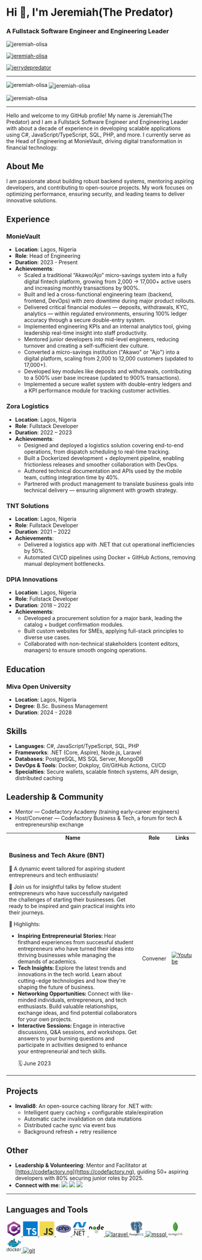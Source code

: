 # Hi 👋, I'm Jeremiah(The Predator)
### A Fullstack Software Engineer and Engineering Leader

<p align="left"> <img src="https://komarev.com/ghpvc/?username=jeremiah-olisa&label=Profile%20views&color=0e75b6&style=flat" alt="jeremiah-olisa" /> </p>

<p align="left"> <a href="https://github.com/ryo-ma/github-profile-trophy"><img src="https://github-profile-trophy.vercel.app/?username=jeremiah-olisa&theme=onedark" alt="jeremiah-olisa" /></a> </p>

<p align="left"> <a href="https://x.com/jerrydepredator" target="blank"><img src="https://img.shields.io/twitter/follow/jerrydepredator?logo=twitter&style=for-the-badge" alt="jerrydepredator" /></a> </p>

---

<p><img align="left" src="https://github-readme-stats.vercel.app/api/top-langs?username=jeremiah-olisa&show_icons=true&locale=en&layout=compact&theme=onedark" alt="jeremiah-olisa" /></p>

<p>&nbsp;<img align="center" src="https://github-readme-stats.vercel.app/api?username=jeremiah-olisa&show_icons=true&locale=en&theme=onedark" alt="jeremiah-olisa" /></p>

<p><img align="center" src="https://github-readme-streak-stats.herokuapp.com/?user=jeremiah-olisa&theme=onedark" alt="jeremiah-olisa" /></p>

---

Hello and welcome to my GitHub profile! My name is Jeremiah(The Predator) and I am a Fullstack Software Engineer and Engineering Leader with about a decade of experience in developing scalable applications using C#, JavaScript/TypeScript, SQL, PHP, and more. I currently serve as the Head of Engineering at MonieVault, driving digital transformation in financial technology.

## About Me

I am passionate about building robust backend systems, mentoring aspiring developers, and contributing to open-source projects. My work focuses on optimizing performance, ensuring security, and leading teams to deliver innovative solutions.

## Experience

### MonieVault
- **Location**: Lagos, Nigeria
- **Role**: Head of Engineering
- **Duration**: 2023 - Present
- **Achievements**:
  - Scaled a traditional “Akawo/Ajo” micro-savings system into a fully digital fintech platform, growing from 2,000 → 17,000+ active users and increasing monthly transactions by 900%.
  - Built and led a cross-functional engineering team (backend, frontend, DevOps) with zero downtime during major product rollouts.
  - Delivered critical financial modules — deposits, withdrawals, KYC, analytics — within regulated environments, ensuring 100% ledger accuracy through a secure double-entry system.
  - Implemented engineering KPIs and an internal analytics tool, giving leadership real-time insight into staff productivity.
  - Mentored junior developers into mid-level engineers, reducing turnover and creating a self-sufficient dev culture.
  - Converted a micro-savings institution ("Akawo" or "Ajo") into a digital platform, scaling from 2,000 to 12,000 customers (updated to 17,000+).
  - Developed key modules like deposits and withdrawals, contributing to a 500% user base increase (updated to 900% transactions).
  - Implemented a secure wallet system with double-entry ledgers and a KPI performance module for tracking customer activities.

### Zora Logistics
- **Location**: Lagos, Nigeria
- **Role**: Fullstack Developer
- **Duration**: 2022 – 2023
- **Achievements**:
  - Designed and deployed a logistics solution covering end-to-end operations, from dispatch scheduling to real-time tracking.
  - Built a Dockerized development + deployment pipeline, enabling frictionless releases and smoother collaboration with DevOps.
  - Authored technical documentation and APIs used by the mobile team, cutting integration time by 40%.
  - Partnered with product management to translate business goals into technical delivery — ensuring alignment with growth strategy.

### TNT Solutions
- **Location**: Lagos, Nigeria
- **Role**: Fullstack Developer
- **Duration**: 2021 – 2022
- **Achievements**:
  - Delivered a logistics app with .NET that cut operational inefficiencies by 50%.
  - Automated CI/CD pipelines using Docker + GitHub Actions, removing manual deployment bottlenecks.

### DPIA Innovations
- **Location**: Lagos, Nigeria
- **Role**: Fullstack Developer
- **Duration**: 2018 – 2022
- **Achievements**:
  - Developed a procurement solution for a major bank, leading the catalog + budget confirmation modules.
  - Built custom websites for SMEs, applying full-stack principles to diverse use cases.
  - Collaborated with non-technical stakeholders (content editors, managers) to ensure smooth ongoing operations.

## Education

### Miva Open University
- **Location**: Lagos, Nigeria
- **Degree**: B.Sc. Business Management
- **Duration**: 2024 - 2028

## Skills
- **Languages**: C#, JavaScript/TypeScript, SQL, PHP
- **Frameworks**: .NET (Core, Aspire), Node.js, Laravel
- **Databases**: PostgreSQL, MS SQL Server, MongoDB
- **DevOps & Tools**: Docker, Dokploy, Git/GitHub Actions, CI/CD
- **Specialties**: Secure wallets, scalable fintech systems, API design, distributed caching

## Leadership & Community

- Mentor — Codefactory Academy (training early-career engineers)
- Host/Convener — Codefactory Business & Tech, a forum for tech & entrepreneurship exchange

<table>
	<tbody width="100%">
	<tr>
		<th>Name</th>
		<th>Role</th>
		<th>Links</th>
	</tr>
	<tr>
	    <td>
			<h3>Business and Tech Akure (BNT)</h3>
🚀 A dynamic event tailored for aspiring student entrepreneurs and tech enthusiasts!

🎤 Join us for insightful talks by fellow student entrepreneurs who have successfully navigated the challenges of starting their businesses. Get ready to be inspired and gain practical insights into their journeys.

🌟 Highlights:
- **Inspiring Entrepreneurial Stories:** Hear firsthand experiences from successful student entrepreneurs who have turned their ideas into thriving businesses while managing the demands of academics.
- **Tech Insights:** Explore the latest trends and innovations in the tech world. Learn about cutting-edge technologies and how they're shaping the future of business.
- **Networking Opportunities:** Connect with like-minded individuals, entrepreneurs, and tech enthusiasts. Build valuable relationships, exchange ideas, and find potential collaborators for your own projects.
- **Interactive Sessions:** Engage in interactive discussions, Q&A sessions, and workshops. Get answers to your burning questions and participate in activities designed to enhance your entrepreneurial and tech skills.
    		<p>🗓 June 2023</p>
    	</td>
    	<td>Convener</td>
    	<td>
    		<div>
    			<a href="https://youtu.be/b_RfDnHaGMc?si=mr0EMFSr-eVeE0-M">
                    <img width="100px" src="https://www.logo.wine/a/logo/YouTube/YouTube-White-Full-Color-Dark-Background-Logo.wine.svg" alt="Youtube" />
                </a>
    		</div>
        </td>
    </tr>
    </tbody>
</table>

## Projects
- **Invalid8**: An open-source caching library for .NET with:
  - Intelligent query caching + configurable stale/expiration
  - Automatic cache invalidation on data mutations
  - Distributed cache sync via event bus
  - Background refresh + retry resilience

## Other
- **Leadership & Volunteering**: Mentor and Facilitator at [https://codefactory.ng](https://codefactory.ng), guiding 50+ aspiring developers with 80% securing junior roles by 2025.
- **Connect with me**:
  [![](https://img.shields.io/badge/mail-12100E?style=for-the-badge&logo=gmail&logoColor=white)](mailto:jeremiaholisa453@gmail.com)
  [![](https://img.shields.io/badge/instagram-12100E?style=for-the-badge&logo=instagram&logoColor=white)](https://instagram.com/jerrydepredator)
  [![](https://img.shields.io/badge/linkedin-0A66C2?style=for-the-badge&logo=linkedin&logoColor=white)](https://linkedin.com/in/jeremiah-olisa)

---

## Languages and Tools
<p align="left"> 
  <a href="https://www.w3.org/html/" target="_blank"> <img src="https://raw.githubusercontent.com/devicons/devicon/master/icons/csharp/csharp-original.svg" alt="csharp" width="40" height="40"/> </a> 
  <a href="https://www.typescriptlang.org/" target="_blank"> <img src="https://raw.githubusercontent.com/devicons/devicon/master/icons/typescript/typescript-original.svg" alt="typescript" width="40" height="40"/> </a> 
  <a href="https://developer.mozilla.org/en-US/docs/Web/JavaScript" target="_blank"> <img src="https://raw.githubusercontent.com/devicons/devicon/master/icons/javascript/javascript-original.svg" alt="javascript" width="40" height="40"/> </a> 
  <a href="https://www.php.net" target="_blank"> <img src="https://raw.githubusercontent.com/devicons/devicon/master/icons/php/php-original.svg" alt="php" width="40" height="40"/> </a> 
  <a href="https://dotnet.microsoft.com/" target="_blank"> <img src="https://raw.githubusercontent.com/devicons/devicon/master/icons/dot-net/dot-net-original-wordmark.svg" alt="dotnet" width="40" height="40"/> </a> 
  <a href="https://nodejs.org" target="_blank"> <img src="https://raw.githubusercontent.com/devicons/devicon/master/icons/nodejs/nodejs-original-wordmark.svg" alt="nodejs" width="40" height="40"/> </a> 
  <a href="https://laravel.com/" target="_blank"> <img src="https://www.svgrepo.com/show/353985/laravel.svg" alt="laravel" width="40" height="40"/> </a> 
  <a href="https://www.postgresql.org" target="_blank"> <img src="https://raw.githubusercontent.com/devicons/devicon/master/icons/postgresql/postgresql-original-wordmark.svg" alt="postgresql" width="40" height="40"/> </a> 
  <a href="https://www.microsoft.com/en-us/sql-server" target="_blank"> <img src="https://www.svgrepo.com/show/303229/microsoft-sql-server-logo.svg" alt="mssql" width="40" height="40"/> </a> 
  <a href="https://www.mongodb.com/" target="_blank"> <img src="https://raw.githubusercontent.com/devicons/devicon/master/icons/mongodb/mongodb-original-wordmark.svg" alt="mongodb" width="40" height="40"/> </a> 
  <a href="https://www.docker.com/" target="_blank"> <img src="https://raw.githubusercontent.com/devicons/devicon/master/icons/docker/docker-original-wordmark.svg" alt="docker" width="40" height="40"/> </a> 
  <a href="https://git-scm.com/" target="_blank"> <img src="https://www.vectorlogo.zone/logos/git-scm/git-scm-icon.svg" alt="git" width="40" height="40"/> </a> 
</p>
